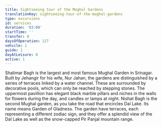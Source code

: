 ```yaml
---
title: Sightseeing tour of the Moghul Gardens
translationKey: sightseeing-tour-of-the-moghul-gardens
type: excursions
id: services
duration: '03:00'
startTime: ''
transfer: 0
daysOfOperation: 127
vehicle: 1
guide: 1
dayAtLeisure: 0
active: 1
---
```

Shalimar Bagh is the largest and most famous Mughal Garden in Srinagar. Built by Jehangir for his wife, Nur Jahan, the gardens are distinguished by a series of terraces linked by a water channel. These are surrounded by decorative pools, which can only be reached by stepping stones. The uppermost pavillion has elegant black marble pillars and niches in the walls for flowers during the day, and candles or lamps at night.  Nishat Bagh is the second Mughal garden, as you take the road that encircles Dal Lake. Its name means Garden of Gladness. The garden have terraces, each representing a different zodiac sign, and they offer a splendid view of the Dal Lake as well as the snow-capped Pir Panjal mountain range.  